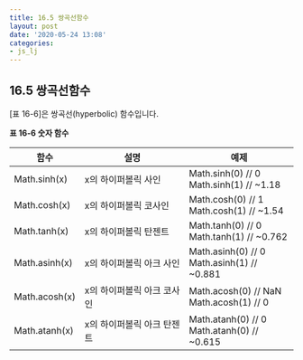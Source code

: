 ```yaml
---
title: 16.5 쌍곡선함수
layout: post
date: '2020-05-24 13:08'
categories:
- js_lj
---
```


## 16.5 쌍곡선함수

[표 16-6]은 쌍곡선(hyperbolic) 함수입니다.

**표 16-6 숫자 함수**

|함수|설명|예제|
|----|----|----|
|Math.sinh(x)|x의 하이퍼볼릭 사인|Math.sinh(0) // 0 <br> Math.sinh(1) // ~1.18|
|Math.cosh(x)|x의 하이퍼볼릭 코사인|Math.cosh(0) // 1 <br> Math.cosh(1) // ~1.54|
|Math.tanh(x)|x의 하이퍼볼릭 탄젠트|Math.tanh(0) // 0 <br> Math.tanh(1) // ~0.762|
|Math.asinh(x)|x의 하이퍼볼릭 아크 사인|Math.asinh(0) // 0 <br> Math.asinh(1) // ~0.881|
|Math.acosh(x)|x의 하이퍼볼릭 아크 코사인|Math.acosh(0) // NaN <br> Math.acosh(1) // 0|
|Math.atanh(x)|x의 하이퍼볼릭 아크 탄젠트|Math.atanh(0) // 0 <br> Math.atanh(0) // ~0.615|